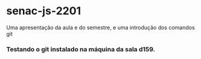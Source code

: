 # senac-js-2201

Uma apresentação da aula e do semestre, e uma introdução dos comandos git


### Testando o git instalado na máquina da sala d159.